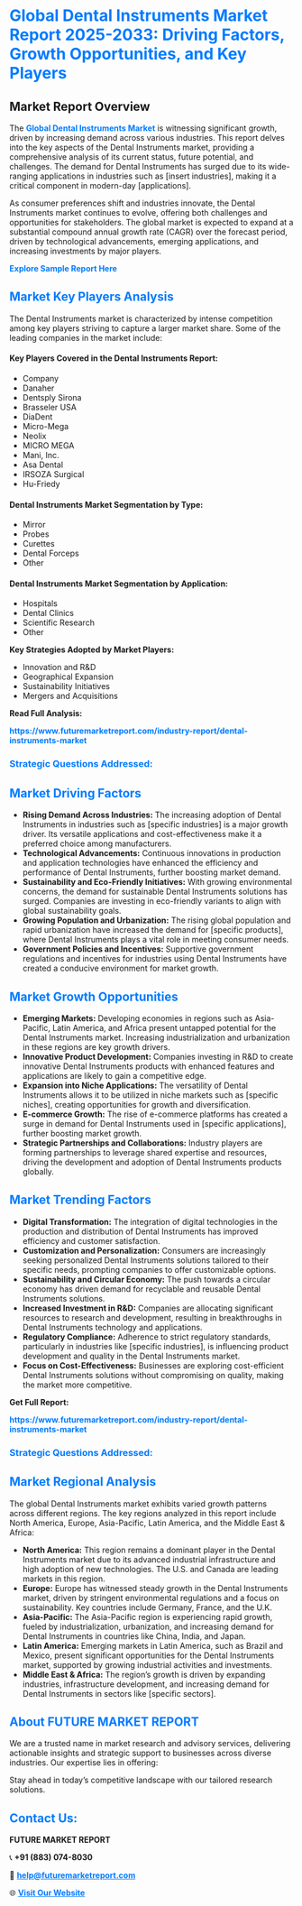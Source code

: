<h1 style="color: #007BFF;">Global Dental Instruments Market Report 2025-2033: Driving Factors, Growth Opportunities, and Key Players</h1>

<section id="overview">
<h2>Market Report Overview</h2>
<p>The <a href="https://www.futuremarketreport.com/industry-report/dental-instruments-market" style="color: #007BFF; text-decoration: none;"><strong>Global Dental Instruments Market</strong></a> is witnessing significant growth, driven by increasing demand across various industries. This report delves into the key aspects of the Dental Instruments market, providing a comprehensive analysis of its current status, future potential, and challenges. The demand for Dental Instruments has surged due to its wide-ranging applications in industries such as [insert industries], making it a critical component in modern-day [applications].</p>
<p>As consumer preferences shift and industries innovate, the Dental Instruments market continues to evolve, offering both challenges and opportunities for stakeholders. The global market is expected to expand at a substantial compound annual growth rate (CAGR) over the forecast period, driven by technological advancements, emerging applications, and increasing investments by major players.</p>
</section>

<section id="overview">
<p><a href="https://www.futuremarketreport.com/request-sample/reportId=61835" style="color: #007BFF; text-decoration: none;"><strong>Explore Sample Report Here</strong></a></p>
</section>

<section id="key-players">
<h2 style="color: #007BFF;">Market Key Players Analysis</h2>
<p>The Dental Instruments market is characterized by intense competition among key players striving to capture a larger market share. Some of the leading companies in the market include:</p>
<h4>Key Players Covered in the Dental Instruments Report:</h4>
<ul><li>Company</li><li>Danaher</li><li>Dentsply Sirona</li><li>Brasseler USA</li><li>DiaDent</li><li>Micro-Mega</li><li>Neolix</li><li>MICRO MEGA</li><li>Mani, Inc.</li><li>Asa Dental</li><li>IRSOZA Surgical</li><li>Hu-Friedy</li></ul>
<h4>Dental Instruments Market Segmentation by Type:</h4>
<ul><li>Mirror</li><li>Probes</li><li>Curettes</li><li>Dental Forceps</li><li>Other</li></ul>

<h4>Dental Instruments Market Segmentation by Application:</h4>
<ul><li>Hospitals</li><li>Dental Clinics</li><li>Scientific Research</li><li>Other</li></ul>
<p><strong>Key Strategies Adopted by Market Players:</strong></p>
<ul>
<li>Innovation and R&D</li>
<li>Geographical Expansion</li>
<li>Sustainability Initiatives</li>
<li>Mergers and Acquisitions</li>
</ul>
</section>

<section>
<p><strong>Read Full Analysis: </strong></p><a href="https://www.futuremarketreport.com/industry-report/dental-instruments-market" style="color: #007BFF; text-decoration: none;"><strong>https://www.futuremarketreport.com/industry-report/dental-instruments-market</strong></a>
<h3 style="color: #007BFF;">Strategic Questions Addressed:</h3>
</section>

<section id="driving-factors">
<h2 style="color: #007BFF;">Market Driving Factors</h2>
<ul>
<li><strong>Rising Demand Across Industries:</strong> The increasing adoption of Dental Instruments in industries such as [specific industries] is a major growth driver. Its versatile applications and cost-effectiveness make it a preferred choice among manufacturers.</li>
<li><strong>Technological Advancements:</strong> Continuous innovations in production and application technologies have enhanced the efficiency and performance of Dental Instruments, further boosting market demand.</li>
<li><strong>Sustainability and Eco-Friendly Initiatives:</strong> With growing environmental concerns, the demand for sustainable Dental Instruments solutions has surged. Companies are investing in eco-friendly variants to align with global sustainability goals.</li>
<li><strong>Growing Population and Urbanization:</strong> The rising global population and rapid urbanization have increased the demand for [specific products], where Dental Instruments plays a vital role in meeting consumer needs.</li>
<li><strong>Government Policies and Incentives:</strong> Supportive government regulations and incentives for industries using Dental Instruments have created a conducive environment for market growth.</li>
</ul>
</section>

<section id="growth-opportunities">
<h2 style="color: #007BFF;">Market Growth Opportunities</h2>
<ul>
<li><strong>Emerging Markets:</strong> Developing economies in regions such as Asia-Pacific, Latin America, and Africa present untapped potential for the Dental Instruments market. Increasing industrialization and urbanization in these regions are key growth drivers.</li>
<li><strong>Innovative Product Development:</strong> Companies investing in R&D to create innovative Dental Instruments products with enhanced features and applications are likely to gain a competitive edge.</li>
<li><strong>Expansion into Niche Applications:</strong> The versatility of Dental Instruments allows it to be utilized in niche markets such as [specific niches], creating opportunities for growth and diversification.</li>
<li><strong>E-commerce Growth:</strong> The rise of e-commerce platforms has created a surge in demand for Dental Instruments used in [specific applications], further boosting market growth.</li>
<li><strong>Strategic Partnerships and Collaborations:</strong> Industry players are forming partnerships to leverage shared expertise and resources, driving the development and adoption of Dental Instruments products globally.</li>
</ul>
</section>

<section id="trending-factors">
<h2 style="color: #007BFF;">Market Trending Factors</h2>
<ul>
<li><strong>Digital Transformation:</strong> The integration of digital technologies in the production and distribution of Dental Instruments has improved efficiency and customer satisfaction.</li>
<li><strong>Customization and Personalization:</strong> Consumers are increasingly seeking personalized Dental Instruments solutions tailored to their specific needs, prompting companies to offer customizable options.</li>
<li><strong>Sustainability and Circular Economy:</strong> The push towards a circular economy has driven demand for recyclable and reusable Dental Instruments solutions.</li>
<li><strong>Increased Investment in R&D:</strong> Companies are allocating significant resources to research and development, resulting in breakthroughs in Dental Instruments technology and applications.</li>
<li><strong>Regulatory Compliance:</strong> Adherence to strict regulatory standards, particularly in industries like [specific industries], is influencing product development and quality in the Dental Instruments market.</li>
<li><strong>Focus on Cost-Effectiveness:</strong> Businesses are exploring cost-efficient Dental Instruments solutions without compromising on quality, making the market more competitive.</li>
</ul>
</section>

<section>
<p><strong>Get Full Report: </strong></p><a href="https://www.futuremarketreport.com/industry-report/dental-instruments-market" style="color: #007BFF; text-decoration: none;"><strong>https://www.futuremarketreport.com/industry-report/dental-instruments-market</strong></a>
<h3 style="color: #007BFF;">Strategic Questions Addressed:</h3>
</section>


<section id="regional-analysis">
<h2 style="color: #007BFF;">Market Regional Analysis</h2>
<p>The global Dental Instruments market exhibits varied growth patterns across different regions. The key regions analyzed in this report include North America, Europe, Asia-Pacific, Latin America, and the Middle East & Africa:</p>
<ul>
<li><strong>North America:</strong> This region remains a dominant player in the Dental Instruments market due to its advanced industrial infrastructure and high adoption of new technologies. The U.S. and Canada are leading markets in this region.</li>
<li><strong>Europe:</strong> Europe has witnessed steady growth in the Dental Instruments market, driven by stringent environmental regulations and a focus on sustainability. Key countries include Germany, France, and the U.K.</li>
<li><strong>Asia-Pacific:</strong> The Asia-Pacific region is experiencing rapid growth, fueled by industrialization, urbanization, and increasing demand for Dental Instruments in countries like China, India, and Japan.</li>
<li><strong>Latin America:</strong> Emerging markets in Latin America, such as Brazil and Mexico, present significant opportunities for the Dental Instruments market, supported by growing industrial activities and investments.</li>
<li><strong>Middle East & Africa:</strong> The region’s growth is driven by expanding industries, infrastructure development, and increasing demand for Dental Instruments in sectors like [specific sectors].</li>
</ul>
</section>

<footer>
<h2 style="color: #007BFF;">About FUTURE MARKET REPORT</h2>
<p>We are a trusted name in market research and advisory services, delivering actionable insights and strategic support to businesses across diverse industries. Our expertise lies in offering:</p>

<p>Stay ahead in today’s competitive landscape with our tailored research solutions.</p>

<h2 style="color: #007BFF;">Contact Us:</h2>
<p><strong>FUTURE MARKET REPORT</strong></p>
<p>📞 <strong>+91 (883) 074-8030</strong></p>
<p>📧 <strong><a href="mailto:help@futuremarketreport.com" style="color: #007BFF;">help@futuremarketreport.com</a></strong></p>
<p>🌐 <strong><a href="https://www.futuremarketreport.com/" style="color: #007BFF;">Visit Our Website</a></strong></p>
</footer>